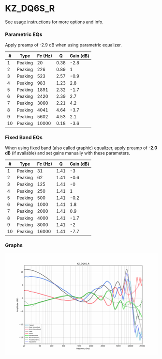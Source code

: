 # KZ_DQ6S_R
See [usage instructions](https://github.com/jaakkopasanen/AutoEq#usage) for more options and info.

### Parametric EQs
Apply preamp of -2.9 dB when using parametric equalizer.

|   # | Type    |   Fc (Hz) |    Q |   Gain (dB) |
|-----|---------|-----------|------|-------------|
|   1 | Peaking |        20 | 0.38 |        -2.8 |
|   2 | Peaking |       226 | 0.89 |         1   |
|   3 | Peaking |       523 | 2.57 |        -0.9 |
|   4 | Peaking |       983 | 1.23 |         2.8 |
|   5 | Peaking |      1891 | 2.32 |        -1.7 |
|   6 | Peaking |      2420 | 2.39 |         2.7 |
|   7 | Peaking |      3060 | 2.21 |         4.2 |
|   8 | Peaking |      4041 | 4.64 |        -3.7 |
|   9 | Peaking |      5602 | 4.53 |         2.1 |
|  10 | Peaking |     10000 | 0.18 |        -3.6 |

### Fixed Band EQs
When using fixed band (also called graphic) equalizer, apply preamp of **-2.0 dB** (if available) and set gains manually with these parameters.

|   # | Type    |   Fc (Hz) |    Q |   Gain (dB) |
|-----|---------|-----------|------|-------------|
|   1 | Peaking |        31 | 1.41 |        -3   |
|   2 | Peaking |        62 | 1.41 |        -0.6 |
|   3 | Peaking |       125 | 1.41 |        -0   |
|   4 | Peaking |       250 | 1.41 |         1   |
|   5 | Peaking |       500 | 1.41 |        -0.2 |
|   6 | Peaking |      1000 | 1.41 |         1.8 |
|   7 | Peaking |      2000 | 1.41 |         0.9 |
|   8 | Peaking |      4000 | 1.41 |        -1.7 |
|   9 | Peaking |      8000 | 1.41 |        -2   |
|  10 | Peaking |     16000 | 1.41 |        -7.7 |

### Graphs
![](./KZ_DQ6S_R.png)
